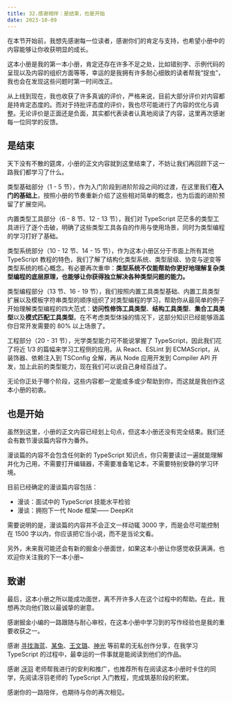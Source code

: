 ```yaml
---
title: 32.感谢相伴：是结束，也是开始
date: 2023-10-09
---
```

在本节开始前，我想先感谢每一位读者，感谢你们的肯定与支持，也希望小册中的内容能够让你收获明显的成长。

这本小册是我的第一本小册，肯定还存在许多不足之处，比如错别字、示例代码的呈现以及内容的组织方面等等，幸运的是我拥有许多耐心细致的读者帮我“捉虫”，我也会在发现这些问题时第一时间改正。

从上线到现在，我也收获了许多真诚的评价，严格来说，目前大部分评价对内容都是持肯定态度的。而对于持批评态度的评价，我也尽可能进行了内容的优化与调整。无论评价是正面还是负面，其实都代表读者认真地阅读了内容，这里再次感谢每一位同学的反馈。

## 是结束

天下没有不散的筵席，小册的正文内容就到这里结束了，不妨让我们再回顾下这一路我们都学习了什么。

类型基础部分（1 - 5 节），作为入门阶段到进阶阶段之间的过渡，在这里我们**在入门的基础上**，按照小册的节奏重新介绍了这些相对简单的概念，也为后面的进阶预留了扩展空间。

内置类型工具部分（6 - 8 节、12 - 13 节），我们对 TypeScript 茫茫多的类型工具进行了逐个击破，明确了这些类型工具各自的作用与使用场景，同时为类型编程的学习打好了基础。

类型系统部分（10 - 12 节、14 - 15 节），作为这本小册区分于市面上所有其他 TypeScript 教程的特色，我们了解了结构化类型系统、类型层级、协变与逆变等类型系统的核心概念。有必要再次重申：**类型系统不仅能帮助你更好地理解复杂类型编程的底层原理，也能够让你获得独立解决各种类型问题的能力。**

类型编程部分（13 节、16 - 19 节），我们按照内置工具类型基础、内置工具类型扩展以及模板字符串类型的顺序组织了对类型编程的学习，帮助你从最简单的例子开始理解类型编程的四大范式：**访问性修饰工具类型**、**结构工具类型**、**集合工具类型**以及**模式匹配工具类型**。在不考虑类型体操的情况下，这部分知识已经能够涵盖你日常开发需要的 80% 以上场景了。

工程部分（20 - 31 节），光学类型能力可不能说掌握了 TypeScript，因此我们花了将近 1/3 的篇幅来学习工程侧的应用。从 React、ESLint 到 ECMAScript，从装饰器、依赖注入到 TSConfig 全解，再从 Node 应用开发到 Compiler API 开发，加上此前的类型能力，现在我们可以说自己身经百战了。

无论你正处于哪个阶段，这些内容都一定能或多或少帮助到你，而这就是我创作这本小册的初衷。

## 也是开始

虽然到这里，小册的正文内容已经划上句点，但这本小册还没有完全结束。我们还会有数节漫谈篇内容作为番外。

漫谈篇的内容不会包含任何新的 TypeScript 知识点，你只需要读过一遍就能理解并化为己用，不需要打开编辑器，不需要准备笔记本，不需要特别安静的学习环境。

目前已经确定的漫谈篇内容包括：

- 漫谈：面试中的 TypeScript 技能水平检验
- 漫谈：拥抱下一代 Node 框架—— DeepKit

需要说明的是，漫谈篇的内容并不会正文一样动辄 3000 字，而是会尽可能控制在 1500 字以内，你应该把它当小说，而不是当论文看。

另外，未来我可能还会有新的掘金小册面世，如果这本小册让你感觉收获满满，也欢迎你关注我的下一本小册~

## 致谢

最后，这本小册之所以能成功面世，离不开许多人在这个过程中的帮助。在此，我想再次向他们致以最诚挚的谢意。

感谢掘金小编的一路跟随与耐心审校，在这本小册中学习到的写作经验也是我的重要收获之一。

感谢 [寻找海蓝](https://link.juejin.cn/?target=https%3A%2F%2Fwww.zhihu.com%2Fpeople%2Fxunzhaohailan)、[某兔](https://link.juejin.cn/?target=https%3A%2F%2Fwww.zhihu.com%2Fpeople%2Fzhaojinxiang)、[王文璐](https://link.juejin.cn/?target=https%3A%2F%2Fwww.zhihu.com%2Fpeople%2Fkingwl)、[神光](https://link.juejin.cn/?target=https%3A%2F%2Fwww.zhihu.com%2Fpeople%2Fdi-xu-guang-50) 等前辈的无私创作分享，在我学习 TypeScript 的过程中，最幸运的一件事就是能阅读到他们的作品。

感谢 [冴羽](https://link.juejin.cn/?target=https%3A%2F%2Fwww.zhihu.com%2Fpeople%2Fqing-feng-yi-yang) 老师帮我进行的安利和推广，也推荐所有在阅读这本小册时卡住的同学，先阅读冴羽老师的 TypeScript 入门教程，完成筑基阶段的积累。

感谢你的一路陪伴，也期待与你的再次相见。